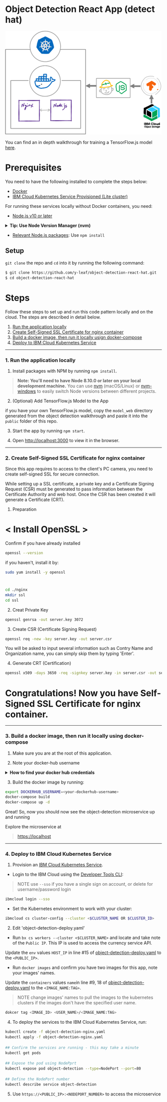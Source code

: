 # Object Detection React App (detect hat)

![Overall Flow](flow_image.png)

You can find an in depth walkthrough for training a TensorFlow.js model [here](https://github.com/cloud-annotations/training/).


# Prerequisites
You need to have the following installed to complete the steps below:

* [Docker](https://www.docker.com/products/docker-desktop)
* [IBM Cloud Kubernetes Service Provisioned (Lite cluster)](https://www.ibm.com/cloud/container-service)

For running these services locally without Docker containers, you need:

* [Node.js v10 or later](https://nodejs.org/en/download/)
<details><summary><strong>Tip: Use Node Version Manager (nvm)</strong></summary>

> nvm is a simple bash script to manage multiple active Node.js versions.

> recommend: using `Node Version Manager (NVM)` to control the version of Node.js that you use.

> Why? The system or operating system installed Node.js version is fixed. You may need different versions of Node for other projects.  

> NVM allows you to choose and switch to the version of Node.js that suits your needs.

> Install via command line:

```sh
curl -o- https://raw.githubusercontent.com/nvm-sh/nvm/v0.35.2/install.sh | bash
```

[Learn more about NVM](https://github.com/nvm-sh/nvm) and find the latest installation instructions.

</details>

* [Relevant Node.js packages](package.json): Use `npm install`



## Setup
`git clone` the repo and `cd` into it by running the following command:

```bash
$ git clone https://github.com/y-leaf/object-detection-react-hat.git
$ cd object-detection-react-hat
```

# Steps 

Follow these steps to set up and run this code pattern locally and on the cloud. The steps are described in detail below.

1. [Run the application locally](#1-run-the-application-locally)
2. [Create Self-Signed SSL Certificate for nginx container](#2-create-self-signed-ssl-certificate-for-nginx-container)
3. [Build a docker image, then run it locally usign docker-compose](#3-Build-a-docker-image-then-run-it-locally-using-docker-compose)
4. [Deploy to IBM Cloud Kubernetes Service](#4-deploy-to-ibm-cloud-kubernetes-service)


--------------------

### 1. Run the application locally

1. Install packages with NPM by running `npm install`.

> **Note: You’ll need to have Node 8.10.0 or later on your local development machine.** You can use [nvm](https://github.com/creationix/nvm#installation) (macOS/Linux) or [nvm-windows](https://github.com/coreybutler/nvm-windows#node-version-manager-nvm-for-windows) to easily switch Node versions between different projects.

2. (Optional) Add TensorFlow.js Model to the App

if you have your own TensorFlow.js model, copy the `model_web` directory generated from the object detection walkthrough and paste it into the `public` folder of this repo.

3. Start the app by running `npm start`.

4. Open [http://localhost:3000](http://localhost:3000) to view it in the browser.


--------------------

### 2. Create Self-Signed SSL Certificate for nginx container
Since this app requires to access to the client's PC camera, you need to create self-signed SSL for secure connection.

While setting up a SSL certificate, a private key and a Certificate Signing Request (CSR) must be generated to pass information between the Certificate Authority and web host. Once the CSR has been created it will generate a Certificate (CRT).

1. Preparation

# < Install OpenSSL >
Confirm if you have already installed

```bash
openssl --version
```

if you haven't, install it by:

```bash
sudo yum install -y openssl
```

# <Create a directory for SSL>

```bash
cd ./nginx
mkdir ssl
cd ssl
```

2. Creat Private Key

```bash
openssl genrsa -out server.key 3072
```

3. Create CSR (Certificate Signing Request)

```bash
openssl req -new -key server.key -out server.csr
```

You will be asked to input several information such as Contry Name and Organization name, you can simply skip them by typing 'Enter'.

4. Generate CRT (Certification)

```bash
openssl x509 -days 3650 -req -signkey server.key -in server.csr -out server.crt
```

# Congratulations! Now you have Self-Signed SSL Certificate for nginx container.


--------------------

### 3. Build a docker image, then run it locally using docker-compose

1. Make sure you are at the root of this application.

2. Note your docker-hub username
<details><summary><strong>How to find your docker hub credentials</strong></summary>

> To download Docker desktop you must create a Docker hub account.

> To find the username, you can click on at your Docker desktop icon (mac) toolbar 

</details>

3. Build the docker image by running:

```bash
export DOCKERHUB_USERNAME=<your-dockerhub-username>
docker-compose build
docker-compose up -d
```

Great!  So, now you should now see the object-detection microservice up and running

Explore the microservice at
>  [https://localhost](https://localhost)


--------------------

### 4. Deploy to IBM Cloud Kubernetes Service

1. Provision an [IBM Cloud Kubernetes Service](https://cloud.ibm.com/kubernetes/catalog/cluster).

* Login to the IBM Cloud using the [Developer Tools CLI](https://www.ibm.com/cloud/cli):
> NOTE use `--sso` if you have a single sign on account, or delete for username/password login

```bash
ibmcloud login --sso
```

* Set the Kubernetes environment to work with your cluster:

```bash
ibmcloud cs cluster-config --cluster <$CLUSTER_NAME OR $CLUSTER_ID>
```


2. Edit 'object-detection-deploy.yaml'

* Run `bx cs workers --cluster <$CLUSTER_NAME>` and locate and take note of the `Public IP`. This IP is used to access the currency service API. 

Update the `env` values `HOST_IP` in line #15 of [object-detection-deploy.yaml](object-detection-deploy.yaml)
to the `<PUBLIC_IP>`.

* Run `docker images` and confirm you have two images for this app, note your images' names.

Update the `containers` values `name`in line #9, 18 of [object-detection-deploy.yaml](object-detection-deploy.yaml)
to the `<IMAGE_NAME:TAG>`.

> NOTE change images' names to pull the images to the kubernetes clusters if the images don't have the specified user name.

```bash
dokcer tag <IMAGE_ID> <USER_NAME>/<IMAGE_NAME:TAG>
```


4. To deploy the services to the IBM Cloud Kubernetes Service, run:

```bash
kubectl create -f object-detection-nginx.yaml
kubectl apply -f object-detection-nginx.yaml

## Confirm the services are running - this may take a minute
kubectl get pods

## Expose the pod using NodePprt
kubectl expose pod object-detection --type=NodePort --port=80

## Define the NodePort number 
kubectl describe service object-detection
```

5. Use `https://<PUBLIC_IP>:<NODEPORT_NUMBER>` to access the microservice